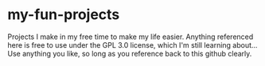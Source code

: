# my-fun-projects
Projects I make in my free time to make my life easier. 
Anything referenced here is free to use under the GPL 3.0 license, which I'm still learning about...
Use anything you like, so long as you reference back to this github clearly. 
